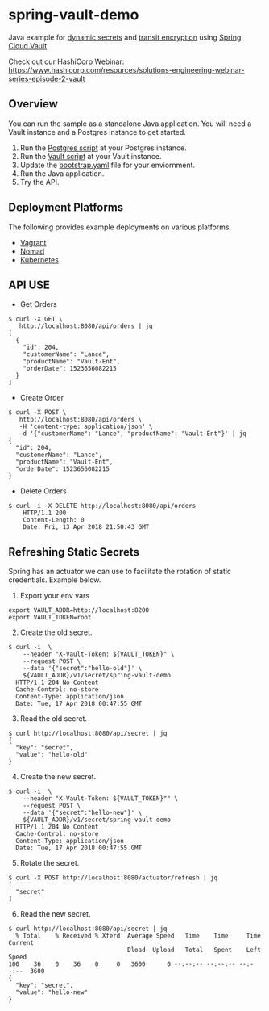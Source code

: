 # spring-vault-demo

Java example for [dynamic secrets](https://www.vaultproject.io/intro/getting-started/dynamic-secrets.html) and [transit encryption](https://www.vaultproject.io/docs/secrets/transit/) using [Spring Cloud Vault](https://cloud.spring.io/spring-cloud-vault)

Check out our HashiCorp Webinar: https://www.hashicorp.com/resources/solutions-engineering-webinar-series-episode-2-vault

## Overview

You can run the sample as a standalone Java application. You will need a Vault instance and a Postgres instance to get started.

1. Run the [Postgres script](scripts/postgres.sql) at your Postgres instance.
2. Run the [Vault script](scripts/vault.sh) at your Vault instance.
3. Update the [bootstrap.yaml](bootstrap.yaml) file for your enviornment.
4. Run the Java application.
5. Try the API.

## Deployment Platforms
The following provides example deployments on various platforms.
- [Vagrant](vagrant-local)
- [Nomad](nomad)
- [Kubernetes](kubernetes)


## API USE

- Get Orders
```
$ curl -X GET \
   http://localhost:8080/api/orders | jq
[
  {
    "id": 204,
    "customerName": "Lance",
    "productName": "Vault-Ent",
    "orderDate": 1523656082215
  }
]
```
- Create Order
```
$ curl -X POST \
   http://localhost:8080/api/orders \
   -H 'content-type: application/json' \
   -d '{"customerName": "Lance", "productName": "Vault-Ent"}' | jq
{
  "id": 204,
  "customerName": "Lance",
  "productName": "Vault-Ent",
  "orderDate": 1523656082215
}
```
- Delete Orders
```
$ curl -i -X DELETE http://localhost:8080/api/orders
    HTTP/1.1 200
    Content-Length: 0
    Date: Fri, 13 Apr 2018 21:50:43 GMT
```

## Refreshing Static Secrets
Spring has an actuator we can use to facilitate the rotation of static credentials. Example below.
1. Export your env vars
```
export VAULT_ADDR=http://localhost:8200
export VAULT_TOKEN=root
```

2. Create the old secret.
```
$ curl -i  \
    --header "X-Vault-Token: ${VAULT_TOKEN}" \
    --request POST \
    --data '{"secret":"hello-old"}' \
    ${VAULT_ADDR}/v1/secret/spring-vault-demo
  HTTP/1.1 204 No Content
  Cache-Control: no-store
  Content-Type: application/json
  Date: Tue, 17 Apr 2018 00:47:55 GMT
```

3. Read the old secret.
```
$ curl http://localhost:8080/api/secret | jq
{
  "key": "secret",
  "value": "hello-old"
}
```

4. Create the new secret.
```
$ curl -i  \
    --header "X-Vault-Token: ${VAULT_TOKEN}"" \
    --request POST \
    --data '{"secret":"hello-new"}' \
    ${VAULT_ADDR}/v1/secret/spring-vault-demo
  HTTP/1.1 204 No Content
  Cache-Control: no-store
  Content-Type: application/json
  Date: Tue, 17 Apr 2018 00:47:55 GMT
```

5. Rotate the secret.
```
$ curl -X POST http://localhost:8080/actuator/refresh | jq
[
  "secret"
]
```

6. Read the new secret.
```
$ curl http://localhost:8080/api/secret | jq
  % Total    % Received % Xferd  Average Speed   Time    Time     Time  Current
                                 Dload  Upload   Total   Spent    Left  Speed
100    36    0    36    0     0   3600      0 --:--:-- --:--:-- --:--:--  3600
{
  "key": "secret",
  "value": "hello-new"
}
```
